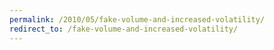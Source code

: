 ```yaml
---
permalink: /2010/05/fake-volume-and-increased-volatility/
redirect_to: /fake-volume-and-increased-volatility/
---
```

